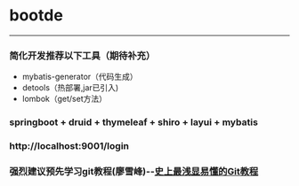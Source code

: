 # bootde
-------------
### 简化开发推荐以下工具（期待补充）
* mybatis-generator（代码生成）
* detools（热部署,jar已引入)
* lombok（get/set方法）
### springboot + druid + thymeleaf + shiro + layui + mybatis
### http://localhost:9001/login
###	强烈建议预先学习git教程(廖雪峰)--[史上最浅显易懂的Git教程](https://www.liaoxuefeng.com/wiki/0013739516305929606dd18361248578c67b8067c8c017b000)
